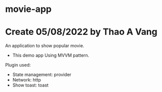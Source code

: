 # movie-app
# Create 05/08/2022 by Thao A Vang

An application to show popular movie.

- This demo app Using MVVM pattern.

Plugin used:
- State management: provider
- Network: http
- Show toast: toast

